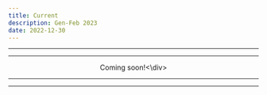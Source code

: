 ```yaml
---
title: Current
description: Gen-Feb 2023
date: 2022-12-30
---
```


---
---

<div align="center">Coming soon!<\div>

---
---
